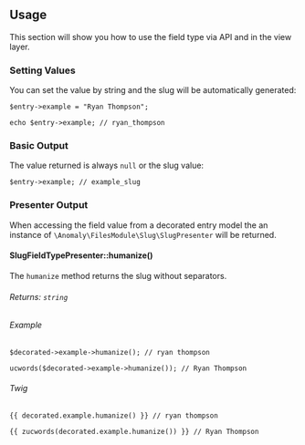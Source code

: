 ## Usage[](#usage)

This section will show you how to use the field type via API and in the view layer.


### Setting Values[](#usage/setting-values)

You can set the value by string and the slug will be automatically generated:

    $entry->example = "Ryan Thompson";

    echo $entry->example; // ryan_thompson


### Basic Output[](#usage/basic-output)

The value returned is always `null` or the slug value:

    $entry->example; // example_slug


### Presenter Output[](#usage/presenter-output)

When accessing the field value from a decorated entry model the an instance of `\Anomaly\FilesModule\Slug\SlugPresenter` will be returned.


#### SlugFieldTypePresenter::humanize()[](#usage/presenter-output/slugfieldtypepresenter-humanize)

The `humanize` method returns the slug without separators.

###### Returns: `string`

###### Example

    $decorated->example->humanize(); // ryan thompson

    ucwords($decorated->example->humanize()); // Ryan Thompson

###### Twig

    {{ decorated.example.humanize() }} // ryan thompson

    {{ zucwords(decorated.example.humanize()) }} // Ryan Thompson
